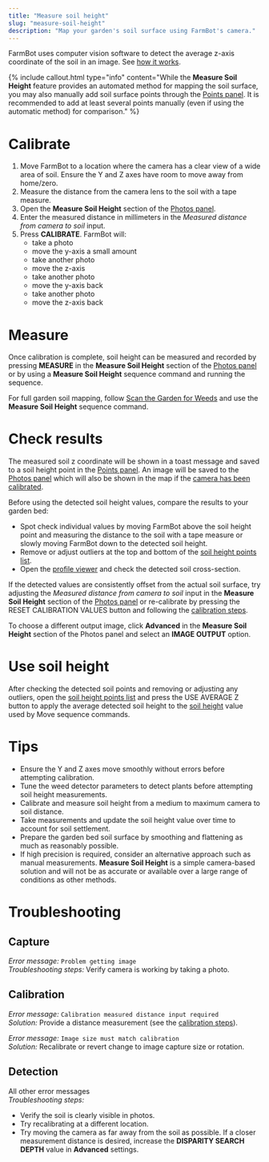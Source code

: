 ```yaml
---
title: "Measure soil height"
slug: "measure-soil-height"
description: "Map your garden's soil surface using FarmBot's camera."
---
```


FarmBot uses computer vision software to detect the average z-axis coordinate of the soil in an image. See [how it works](https://developer.farm.bot/docs/measure-soil-height).

{%
include callout.html
type="info"
content="While the **Measure Soil Height** feature provides an automated method for mapping the soil surface, you may also manually add soil surface points through the [Points panel](https://my.farm.bot/app/designer/points). It is recommended to add at least several points manually (even if using the automatic method) for comparison."
%}

# Calibrate
1. Move FarmBot to a location where the camera has a clear view of a wide area of soil.
Ensure the Y and Z axes have room to move away from home/zero.
3. Measure the distance from the camera lens to the soil with a tape measure.
4. Open the **Measure Soil Height** section of the [Photos panel](https://my.farm.bot/app/designer/photos).
5. Enter the measured distance in millimeters in the _Measured distance from camera to soil_ input.
6. Press **CALIBRATE**. FarmBot will:
    * take a photo
    * move the y-axis a small amount
    * take another photo
    * move the z-axis
    * take another photo
    * move the y-axis back
    * take another photo
    * move the z-axis back

# Measure
Once calibration is complete, soil height can be measured and recorded by pressing **MEASURE** in the **Measure Soil Height** section of the [Photos panel](https://my.farm.bot/app/designer/photos) or by using a **Measure Soil Height** sequence command and running the sequence.

For full garden soil mapping, follow [Scan the Garden for Weeds](../../FarmBot-Software/how-to-guides/scan-the-garden-for-weeds.md) and use the **Measure Soil Height** sequence command.

# Check results
The measured soil z coordinate will be shown in a toast message and saved to a soil height point in the [Points panel](https://my.farm.bot/app/designer/points). An image will be saved to the [Photos panel](https://my.farm.bot/app/designer/photos) which will also be shown in the map if the [camera has been calibrated](camera-calibration.md).

Before using the detected soil height values, compare the results to your garden bed:
 * Spot check individual values by moving FarmBot above the soil height point and measuring the distance to the soil with a tape measure or slowly moving FarmBot down to the detected soil height.
 * Remove or adjust outliers at the top and bottom of the [soil height points list](../points.md#soil-height-points).
 * Open the [profile viewer](../farm-designer.md#profile-viewer) and check the detected soil cross-section.

If the detected values are consistently offset from the actual soil surface, try adjusting the _Measured distance from camera to soil_ input in the **Measure Soil Height** section of the [Photos panel](https://my.farm.bot/app/designer/photos) or re-calibrate by pressing the <span class="fb-button fb-red">RESET CALIBRATION VALUES</span> button and following the [calibration steps](#calibrate).

To choose a different output image, click __Advanced__ in the **Measure Soil Height** section of the Photos panel and select an __IMAGE OUTPUT__ option.

# Use soil height

After checking the detected soil points and removing or adjusting any outliers, open the [soil height points list](../points.md#soil-height-points) and press the <span class="fb-button fb-blue">USE AVERAGE Z</span> button to apply the average detected soil height to the [soil height](../settings/axes.md#soil-height) value used by <span class="fb-step fb-move">Move</span> sequence commands.

# Tips
 * Ensure the Y and Z axes move smoothly without errors before attempting calibration.
 * Tune the weed detector parameters to detect plants before attempting soil height measurements.
 * Calibrate and measure soil height from a medium to maximum camera to soil distance.
 * Take measurements and update the soil height value over time to account for soil settlement.
 * Prepare the garden bed soil surface by smoothing and flattening as much as reasonably possible.
 * If high precision is required, consider an alternative approach such as manual measurements. **Measure Soil Height** is a simple camera-based solution and will not be as accurate or available over a large range of conditions as other methods.

# Troubleshooting

## Capture
_Error message:_ `Problem getting image`<br>
_Troubleshooting steps:_ Verify camera is working by taking a photo.

## Calibration
_Error message:_ `Calibration measured distance input required`<br>
_Solution:_ Provide a distance measurement (see the [calibration steps](#calibrate)).

_Error message:_ `Image size must match calibration`<br>
_Solution:_ Recalibrate or revert change to image capture size or rotation.

## Detection
All other error messages<br>
_Troubleshooting steps:_
 * Verify the soil is clearly visible in photos.
 * Try recalibrating at a different location.
 * Try moving the camera as far away from the soil as possible. If a closer measurement distance is desired, increase the __DISPARITY SEARCH DEPTH__ value in __Advanced__ settings.
